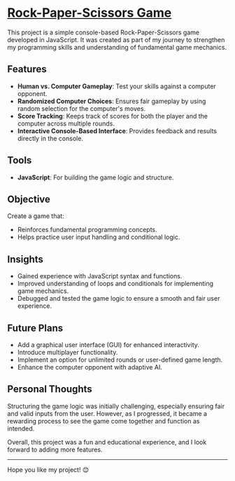 # [Rock-Paper-Scissors Game](https://kennethalee.github.io/odin-rock-paper-scissors/)

This project is a simple console-based Rock-Paper-Scissors game developed in JavaScript. It was created as part of my journey to strengthen my programming skills and understanding of fundamental game mechanics.

## Features

- **Human vs. Computer Gameplay**: Test your skills against a computer opponent.
- **Randomized Computer Choices**: Ensures fair gameplay by using random selection for the computer's moves.
- **Score Tracking**: Keeps track of scores for both the player and the computer across multiple rounds.
- **Interactive Console-Based Interface**: Provides feedback and results directly in the console.

## Tools

- **JavaScript**: For building the game logic and structure.

## Objective

Create a game that:

- Reinforces fundamental programming concepts.
- Helps practice user input handling and conditional logic.

## Insights

- Gained experience with JavaScript syntax and functions.
- Improved understanding of loops and conditionals for implementing game mechanics.
- Debugged and tested the game logic to ensure a smooth and fair user experience.

## Future Plans

- Add a graphical user interface (GUI) for enhanced interactivity.
- Introduce multiplayer functionality.
- Implement an option for unlimited rounds or user-defined game length.
- Enhance the computer opponent with adaptive AI.

## Personal Thoughts

Structuring the game logic was initially challenging, especially ensuring fair and valid inputs from the user. However, as I progressed, it became a rewarding process to see the game come together and function as intended.

Overall, this project was a fun and educational experience, and I look forward to adding more features.

---

Hope you like my project! 😊
